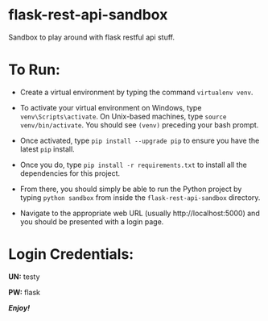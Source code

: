 # flask-rest-api-sandbox
Sandbox to play around with flask restful api stuff.

# To Run:

* Create a virtual environment by typing the command `virtualenv venv`.

* To activate your virtual environment on Windows, type `venv\Scripts\activate`. On Unix-based machines, type `source venv/bin/activate`. You should see `(venv)` preceding your bash prompt.

* Once activated, type `pip install --upgrade pip` to ensure you have the latest `pip` install.

* Once you do, type `pip install -r requirements.txt` to install all the dependencies for this project.

* From there, you should simply be able to run the Python project by typing `python sandbox` from inside the `flask-rest-api-sandbox` directory.

* Navigate to the appropriate web URL (usually http://localhost:5000) and you should be presented with a login page.

# Login Credentials:

**UN:** testy

**PW:** flask

***Enjoy!***
